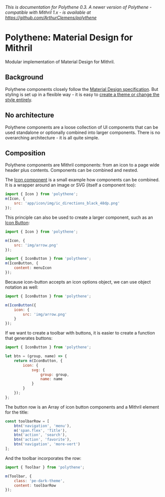 _This is documentation for Polythene 0.3. A newer version of Polythene - compatible with Mithril 1.x - is available at https://github.com/ArthurClemens/polythene_


# Polythene: Material Design for Mithril

Modular implementation of Material Design for Mithril.


## Background

Polythene components closely follow the [Material Design specification](https://material.io/guidelines/material-design/introduction.html). But styling is set up in a flexible way - it is easy to [create a theme or change the style entirely](theming.md).


## No architecture

Polythene components are a loose collection of UI components that can be used standalone or optionally combined into larger components. There is no overarching architecture - it is all quite simple.



## Composition

Polythene components are Mithril components: from an icon to a page wide header plus contents. Components can be combined and nested.

The [Icon component](components/icon.md) is a small example how components can be combined. It is a wrapper around an image or SVG (itself a component too):

~~~javascript
import { Icon } from 'polythene';
m(Icon, {
	src: 'app/icon/img/ic_directions_black_48dp.png'
});
~~~

This principle can also be used to create a larger component, such as an [Icon Button](components/icon-button.md):

~~~javascript
import { Icon } from 'polythene';

m(Icon, {
    src: 'img/arrow.png'
});

import { IconButton } from 'polythene';
m(IconButton, {
	content: menuIcon
});
~~~

Because icon-button accepts an icon options object, we can use object notation as well:

~~~javascript
import { IconButton } from 'polythene';

m(IconButton({
	icon: {
	    src: 'img/arrow.png'
	}
});
~~~

If we want to create a toolbar with buttons, it is easier to create a function that generates buttons:

~~~javascript
import { IconButton } from 'polythene';

let btn = (group, name) => {
    return m(IconButton, {
        icon: {
            svg: {
                group: group,
                name: name
            }
        }
    });
};
~~~

The button row is an Array of icon button components and a Mithril element for the title:

~~~javascript
const toolbarRow = [
    btn('navigation', 'menu'),
    m('span.flex', 'Title'),
    btn('action', 'search'),
    btn('action', 'favorite'),
    btn('navigation', 'more-vert')
];
~~~

And the toolbar incorporates the row:

~~~javascript
import { Toolbar } from 'polythene';

m(Toolbar, {
    class: 'pe-dark-theme',
    content: toolbarRow
});
~~~


